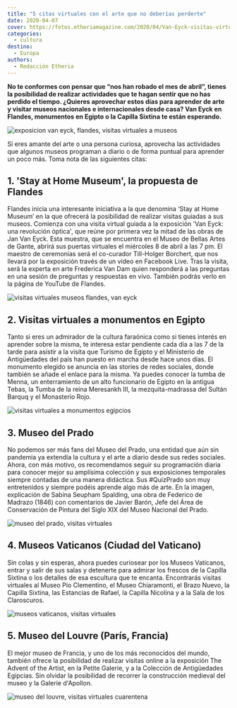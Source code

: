 ```yaml
---
title: "5 citas virtuales con el arte que no deberías perderte"
date: 2020-04-07
cover: https://fotos.etheriamagazine.com/2020/04/Van-Eyck-visitas-virtuales.jpg
categories: 
  - cultura
destino: 
  - Europa
authors: 
  - Redacción Etheria
---
```


**No te conformes con pensar que “nos han robado el mes de abril”, tienes la posibilidad 
de realizar actividades que te hagan sentir que no has perdido el tiempo. ¿Quieres 
aprovechar estos días para aprender de arte y visitar museos nacionales e 
internacionales desde casa? Van Eyck en Flandes, monumentos en Egipto o la Capilla 
Sixtina te están esperando.** 

![exposicion van eyck, flandes, visitas virtuales a museos](https://fotos.etheriamagazine.com/2020/04/Portret-van-Margareta-van-Eyck.jpg "Retrato de Margareta van Eyck, 1439. © Musea Brugge, www.lukasweb.be – Art in Flanders, foto Hugo Maertens")

Si eres amante del arte o una persona curiosa, aprovecha las actividades que algunos 
museos programan a diario o de forma puntual para aprender un poco más. Toma nota de las 
siguientes citas: 

## 1\. 'Stay at Home Museum', la propuesta de Flandes

Flandes inicia una interesante iniciativa a la que denomina ‘Stay at Home Museum’ en la 
que ofrecerá la posibilidad de realizar visitas guiadas a sus museos. Comienza con una 
visita virtual guiada a la exposición 'Van Eyck: una revolución óptica', que reúne por 
primera vez la mitad de las obras de Jan Van Eyck. Esta muestra, que se encuentra en el 
Museo de Bellas Artes de Gante, abrirá sus puertas virtuales el miércoles 8 de abril a 
las 7 pm. El maestro de ceremonias será el co-curador Till-Holger Borchert, que nos 
llevará por la exposición través de un vídeo en Facebook Live. Tras la visita, será la 
experta en arte Frederica Van Dam quien responderá a las preguntas en una sesión de 
preguntas y respuestas en vivo. También podrás verlo en la página de YouTube de Flandes. 

![visitas virtuales museos flandes, van eyck](https://fotos.etheriamagazine.com/2020/04/Van-Eyck-visitas-virtuales.jpg "Visitas virtuales a la exposición 'Van Eyck, una revolución óptica'.")

## 2\. Visitas virtuales a monumentos en Egipto

Tanto si eres un admirador de la cultura faraónica como si tienes interés en aprender 
sobre la misma, te interesa estar pendiente cada día a las 7 de la tarde para asistir a 
la visita que Turismo de Egipto y el Ministerio de Antigüedades del país han puesto en 
marcha desde hace unos días. El monumento elegido se anuncia en las stories de redes 
sociales, donde también se añade el enlace para la misma. Ya puedes conocer la tumba de 
Menna, un enterramiento de un alto funcionario de Egipto en la antigua Tebas, la Tumba 
de la reina Meresankh III, la mezquita-madrassa del Sultán Barquq y el Monasterio Rojo. 

![visitas virtuales a monumentos egipcios](https://fotos.etheriamagazine.com/2020/04/visita-virtual-museos-egipto.jpg "Visitas virtuales a monumentos egipcios.")

## 3\. Museo del Prado

No podemos ser más fans del Museo del Prado, una entidad que aún sin pandemia ya 
extendía la cultura y el arte a diario desde sus redes sociales. Ahora, con más motivo, 
os recomendamos seguir su programación diaria para conocer mejor su amplísima colección 
y sus exposiciones temporales siempre contadas de una manera didáctica. Sus #QuizPrado 
son muy entretenidos y siempre podéis aprende algo más de arte. En la imagen, 
explicación de Sabina Seupham Spalding, una obra de Federico de Madrazo (1846) con 
comentarios de Javier Barón, Jefe del Área de Conservación de Pintura del Siglo XIX del 
Museo Nacional del Prado. 

![museo del prado, visitas virtuales](https://fotos.etheriamagazine.com/2020/04/museo-el-prado.jpg "Obra comentada: 'Sabina Seupham Spalding'. © Museo del Prado")

## 4\. Museos Vaticanos (Ciudad del Vaticano)

Sin colas y sin esperas, ahora puedes curiosear por los Museos Vaticanos, entrar y salir 
de sus salas y detenerte para admirar los frescos de la Capilla Sixtina o los detalles 
de esa escultura que te encanta. Encontrarás visitas virtuales al Museo Pío Clementino, 
el Museo Chiaramonti, el Brazo Nuevo, la Capilla Sixtina, las Estancias de Rafael, la 
Capilla Nicolina y a la Sala de los Claroscuros. 

![museos vaticanos, visitas virtuales](https://fotos.etheriamagazine.com/2020/04/museos-vaticanos.jpg "Visitas virtuales a los Museos Vaticanos.")

## 5\. Museo del Louvre (París, Francia)

El mejor museo de Francia, y uno de los más reconocidos del mundo, también ofrece la 
posibilidad de realizar visitas online a la exposición The Advent of the Artist, en la 
Petite Galerie, y a la Colección de Antigüedades Egipcias. Sin olvidar la posibilidad de 
recorrer la construcción medieval del museo y la Galerie d'Apollon. 

![museo del louvre, visitas virtuales cuarentena](https://fotos.etheriamagazine.com/2020/04/visita-virtual-louvre.jpg "Visitas virtuales al Museo del Louvre (París).")
